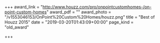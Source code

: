 +++
award_link = "http://www.houzz.com/pro/onpointcustomhomes-/on-point-custom-homes"
award_pdf = ""
award_photo = "/v1553046153/OnPoint%20Custom%20Homes/houzz.png"
title = "Best of Houzz 2015"
date = "2019-03-20T01:43:09+00:00"
page_kind = "old_award"

+++
